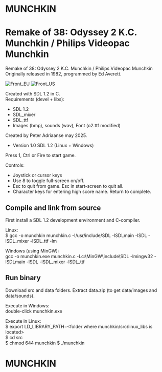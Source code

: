 # MUNCHKIN
Remake of 38: Odyssey 2 K.C. Munchkin / Philips Videopac Munchkin
==================================================================

Remake of 38: Odyssey 2 K.C. Munchkin / Philips Videopac Munchkin
Originally released in 1982, programmed by Ed Averett.  

![Front_EU](https://github.com/user-attachments/assets/708bc7f7-7fd5-4b38-b0c0-5bbf297580db)     ![Front_US](https://github.com/user-attachments/assets/47061697-4a1c-4271-bb83-545e1be40f2b)



Created with SDL 1.2 in C.          
Requirements (devel + libs):
- SDL 1.2 
- SDL_mixer
- SDL_ttf
- Images (bmp), sounds (wav), Font (o2.ttf modified)

Created by Peter Adriaanse may 2025.
- Version 1.0  SDL 1.2 (Linux + Windows)

Press 1, Ctrl or Fire to start game.

Controls:  
- Joystick or cursor keys
- Use 8 to toggle full-screen on/off.  
- Esc to quit from game. Esc in start-screen to quit all.  
- Character keys for entering high score name. Return to complete.



Compile and link from source
-----------------------------
First install a SDL 1.2 development environment and C-compiler.

Linux:  
$ gcc -o munchkin munchkin.c -I/usr/include/SDL -lSDLmain -lSDL -lSDL_mixer -lSDL_ttf -lm

Windows (using MinGW):  
gcc -o munchkin.exe munchkin.c -Lc:\MinGW\include\SDL  -lmingw32 -lSDLmain -lSDL -lSDL_mixer -lSDL_ttf

Run binary
------------
Download src and data folders. Extract data.zip (to get data/images and data/sounds).

Execute in Windows:   
double-click munchkin.exe

Execute in Linux:   
$ export LD_LIBRARY_PATH=<folder where munchkin/src/linux_libs is located>  
$ cd src  
$ chmod 644 munchkin
$ ./munchkin
# MUNCHKIN
